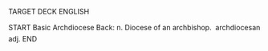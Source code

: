 TARGET DECK
ENGLISH

START
Basic
Archdiocese
Back: n. Diocese of an archbishop.  archdiocesan adj.
END

